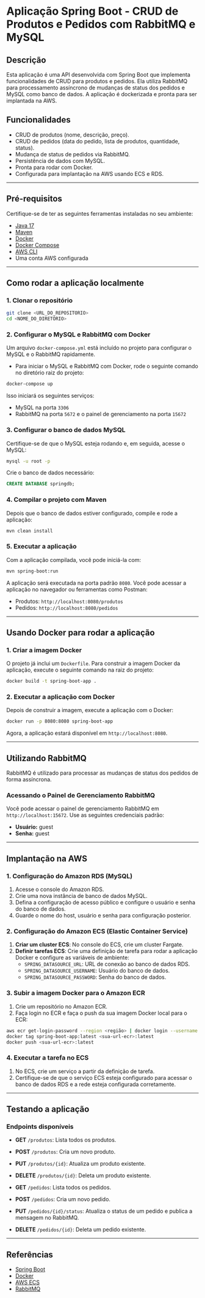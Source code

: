
# Aplicação Spring Boot - CRUD de Produtos e Pedidos com RabbitMQ e MySQL

## Descrição

Esta aplicação é uma API desenvolvida com Spring Boot que implementa funcionalidades de CRUD para produtos e pedidos. Ela utiliza RabbitMQ para processamento assíncrono de mudanças de status dos pedidos e MySQL como banco de dados. A aplicação é dockerizada e pronta para ser implantada na AWS.

## Funcionalidades

- CRUD de produtos (nome, descrição, preço).
- CRUD de pedidos (data do pedido, lista de produtos, quantidade, status).
- Mudança de status de pedidos via RabbitMQ.
- Persistência de dados com MySQL.
- Pronta para rodar com Docker.
- Configurada para implantação na AWS usando ECS e RDS.

---

## Pré-requisitos

Certifique-se de ter as seguintes ferramentas instaladas no seu ambiente:

- [Java 17](https://www.oracle.com/java/technologies/javase/jdk17-archive-downloads.html)
- [Maven](https://maven.apache.org/download.cgi)
- [Docker](https://www.docker.com/products/docker-desktop)
- [Docker Compose](https://docs.docker.com/compose/install/)
- [AWS CLI](https://aws.amazon.com/cli/)
- Uma conta AWS configurada

---

## Como rodar a aplicação localmente

### 1. Clonar o repositório

```bash
git clone <URL_DO_REPOSITORIO>
cd <NOME_DO_DIRETÓRIO>
```

### 2. Configurar o MySQL e RabbitMQ com Docker

Um arquivo `docker-compose.yml` está incluído no projeto para configurar o MySQL e o RabbitMQ rapidamente.

- Para iniciar o MySQL e RabbitMQ com Docker, rode o seguinte comando no diretório raiz do projeto:

```bash
docker-compose up
```

Isso iniciará os seguintes serviços:
- MySQL na porta `3306`
- RabbitMQ na porta `5672` e o painel de gerenciamento na porta `15672`

### 3. Configurar o banco de dados MySQL

Certifique-se de que o MySQL esteja rodando e, em seguida, acesse o MySQL:

```bash
mysql -u root -p
```

Crie o banco de dados necessário:

```sql
CREATE DATABASE springdb;
```

### 4. Compilar o projeto com Maven

Depois que o banco de dados estiver configurado, compile e rode a aplicação:

```bash
mvn clean install
```

### 5. Executar a aplicação

Com a aplicação compilada, você pode iniciá-la com:

```bash
mvn spring-boot:run
```

A aplicação será executada na porta padrão `8080`. Você pode acessar a aplicação no navegador ou ferramentas como Postman:

- Produtos: `http://localhost:8080/produtos`
- Pedidos: `http://localhost:8080/pedidos`

---

## Usando Docker para rodar a aplicação

### 1. Criar a imagem Docker

O projeto já inclui um `Dockerfile`. Para construir a imagem Docker da aplicação, execute o seguinte comando na raiz do projeto:

```bash
docker build -t spring-boot-app .
```

### 2. Executar a aplicação com Docker

Depois de construir a imagem, execute a aplicação com o Docker:

```bash
docker run -p 8080:8080 spring-boot-app
```

Agora, a aplicação estará disponível em `http://localhost:8080`.

---

## Utilizando RabbitMQ

RabbitMQ é utilizado para processar as mudanças de status dos pedidos de forma assíncrona.

### Acessando o Painel de Gerenciamento RabbitMQ

Você pode acessar o painel de gerenciamento RabbitMQ em `http://localhost:15672`. Use as seguintes credenciais padrão:

- **Usuário:** guest
- **Senha:** guest

---

## Implantação na AWS

### 1. Configuração do Amazon RDS (MySQL)

1. Acesse o console do Amazon RDS.
2. Crie uma nova instância de banco de dados MySQL.
3. Defina a configuração de acesso público e configure o usuário e senha do banco de dados.
4. Guarde o nome do host, usuário e senha para configuração posterior.

### 2. Configuração do Amazon ECS (Elastic Container Service)

1. **Criar um cluster ECS**: No console do ECS, crie um cluster Fargate.
2. **Definir tarefas ECS**: Crie uma definição de tarefa para rodar a aplicação Docker e configure as variáveis de ambiente:
    - `SPRING_DATASOURCE_URL`: URL de conexão ao banco de dados RDS.
    - `SPRING_DATASOURCE_USERNAME`: Usuário do banco de dados.
    - `SPRING_DATASOURCE_PASSWORD`: Senha do banco de dados.

### 3. Subir a imagem Docker para o Amazon ECR

1. Crie um repositório no Amazon ECR.
2. Faça login no ECR e faça o push da sua imagem Docker local para o ECR:

```bash
aws ecr get-login-password --region <região> | docker login --username AWS --password-stdin <sua-url-ecr>
docker tag spring-boot-app:latest <sua-url-ecr>:latest
docker push <sua-url-ecr>:latest
```

### 4. Executar a tarefa no ECS

1. No ECS, crie um serviço a partir da definição de tarefa.
2. Certifique-se de que o serviço ECS esteja configurado para acessar o banco de dados RDS e a rede esteja configurada corretamente.

---

## Testando a aplicação

### Endpoints disponíveis

- **GET** `/produtos`: Lista todos os produtos.
- **POST** `/produtos`: Cria um novo produto.
- **PUT** `/produtos/{id}`: Atualiza um produto existente.
- **DELETE** `/produtos/{id}`: Deleta um produto existente.

- **GET** `/pedidos`: Lista todos os pedidos.
- **POST** `/pedidos`: Cria um novo pedido.
- **PUT** `/pedidos/{id}/status`: Atualiza o status de um pedido e publica a mensagem no RabbitMQ.
- **DELETE** `/pedidos/{id}`: Deleta um pedido existente.

---

## Referências

- [Spring Boot](https://spring.io/projects/spring-boot)
- [Docker](https://www.docker.com/)
- [AWS ECS](https://aws.amazon.com/ecs/)
- [RabbitMQ](https://www.rabbitmq.com/)
